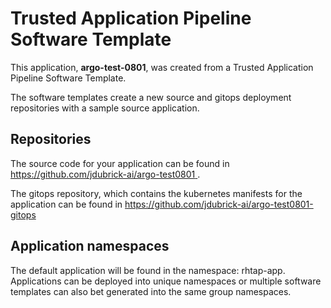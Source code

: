 # Trusted Application Pipeline Software Template

This application, **argo-test-0801**, was created from a Trusted Application Pipeline Software Template.

The software templates create a new source and gitops deployment repositories with a sample source application. 

## Repositories

The source code for your application can be found in [https://github.com/jdubrick-ai/argo-test0801 ](https://github.com/jdubrick-ai/argo-test0801 ).
 
The gitops repository, which contains the kubernetes manifests for the application can be found in 
[https://github.com/jdubrick-ai/argo-test0801-gitops ](https://github.com/jdubrick-ai/argo-test0801-gitops ) 

## Application namespaces 

The default application will be found in the namespace: rhtap-app. Applications can be deployed into unique namespaces or multiple software templates can also bet generated into the same group namespaces.  